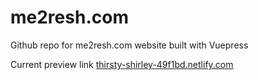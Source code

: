 # me2resh.com
Github repo for me2resh.com website built with Vuepress

Current preview link [thirsty-shirley-49f1bd.netlify.com](https://thirsty-shirley-49f1bd.netlify.com)